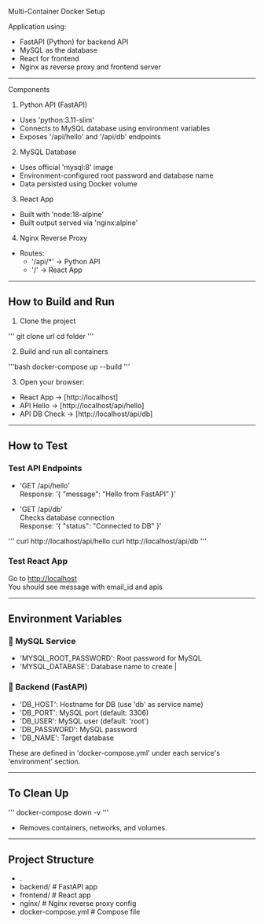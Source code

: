 
Multi-Container Docker Setup

Application using:

- FastAPI (Python) for backend API
- MySQL as the database
- React for frontend
- Nginx as reverse proxy and frontend server

---

Components

1. Python API (FastAPI)
- Uses 'python:3.11-slim'
- Connects to MySQL database using environment variables
- Exposes '/api/hello' and '/api/db' endpoints

2. MySQL Database
- Uses official 'mysql:8' image
- Environment-configured root password and database name
- Data persisted using Docker volume

3. React App
- Built with 'node:18-alpine'
- Built output served via 'nginx:alpine'

4. Nginx Reverse Proxy
- Routes:
  - '/api/*' → Python API
  - '/' → React App

---

## How to Build and Run

1. Clone the project

'''
git clone url
cd folder
'''

2. Build and run all containers

'''bash
docker-compose up --build
'''

3. Open your browser:

- React App -> [http://localhost]
- API Hello -> [http://localhost/api/hello]
- API DB Check -> [http://localhost/api/db]

---

## How to Test

### Test API Endpoints

- 'GET /api/hello'  
  Response: '{ "message": "Hello from FastAPI" }'

- 'GET /api/db'  
  Checks database connection  
  Response: '{ "status": "Connected to DB" }'

'''
curl http://localhost/api/hello
curl http://localhost/api/db
'''

### Test React App

Go to [http://localhost](http://localhost)  
You should see message with email_id and apis

---

## Environment Variables

### 🔹 MySQL Service
- 'MYSQL_ROOT_PASSWORD':  Root password for MySQL
- 'MYSQL_DATABASE':       Database name to create |

### 🔹 Backend (FastAPI)
- 'DB_HOST':      Hostname for DB (use 'db' as service name)
- 'DB_PORT':      MySQL port (default: 3306)
- 'DB_USER':      MySQL user (default: 'root')
- 'DB_PASSWORD':  MySQL password
- 'DB_NAME':      Target database

These are defined in 'docker-compose.yml' under each service's 'environment' section.

---

## To Clean Up

'''
docker-compose down -v
'''

- Removes containers, networks, and volumes.

---

## Project Structure

- .
-  backend/            # FastAPI app
-  frontend/           # React app
-  nginx/              # Nginx reverse proxy config
-  docker-compose.yml  # Compose file

